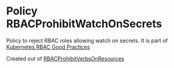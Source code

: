 # Policy RBACProhibitWatchOnSecrets

Policy to reject RBAC roles allowing watch on secrets. It is part of [Kubernetes RBAC Good Practices](https://kubernetes.io/docs/concepts/security/rbac-good-practices)

Created out of [RBACProhibitVerbsOnResources](../../examples/RBACProhibitVerbsOnResources)


